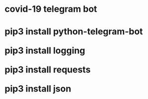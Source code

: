 <h1>covid-19 telegram bot<h1/>
<p>pip3 install python-telegram-bot</p>
<p>pip3 install logging</p>
<p>pip3 install requests</p>
<p>pip3 install json</p>
